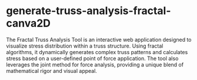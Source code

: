 # generate-truss-analysis-fractal-canva2D
 The Fractal Truss Analysis Tool is an interactive web application designed to visualize stress distribution within a truss structure. Using fractal algorithms, it dynamically generates complex truss patterns and calculates stress based on a user-defined point of force application. The tool also leverages the joint method for force analysis, providing a unique blend of mathematical rigor and visual appeal.
